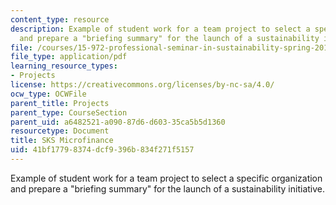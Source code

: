 ```yaml
---
content_type: resource
description: Example of student work for a team project to select a specific organization
  and prepare a "briefing summary" for the launch of a sustainability initiative.
file: /courses/15-972-professional-seminar-in-sustainability-spring-2010/41bf17798374dcf9396b834f271f5157_MIT15_972S10_pres02.pdf
file_type: application/pdf
learning_resource_types:
- Projects
license: https://creativecommons.org/licenses/by-nc-sa/4.0/
ocw_type: OCWFile
parent_title: Projects
parent_type: CourseSection
parent_uid: a6482521-a090-87d6-d603-35ca5b5d1360
resourcetype: Document
title: SKS Microfinance
uid: 41bf1779-8374-dcf9-396b-834f271f5157
---
```

Example of student work for a team project to select a specific organization and prepare a "briefing summary" for the launch of a sustainability initiative.